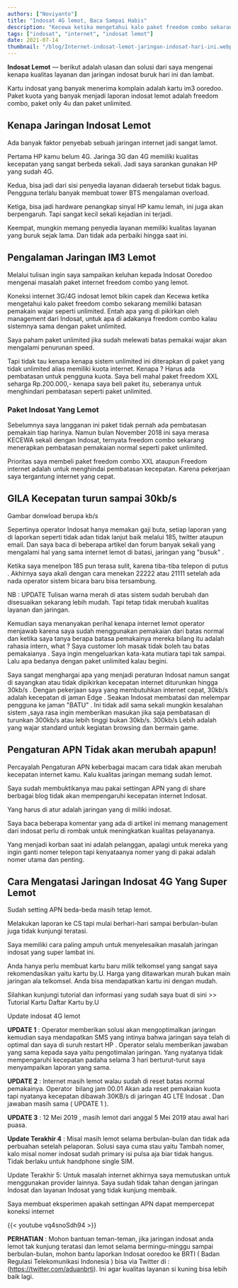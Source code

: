 ```yaml
---
authors: ["Noviyanto"]
title: "Indosat 4G lemot, Baca Sampai Habis"
description: "Kecewa ketika mengetahui kalo paket freedom combo sekarang memiliki batasan pemakain wajar seperti unlimited. Internet indosat lemot, pengaturan APN tidak mempengaruhi kualitas jaringan internet indosat."
tags: ["indosat", "internet", "indosat lemot"]
date: 2021-07-14
thumbnail: "/blog/Internet-indosat-lemot-jaringan-indosat-hari-ini.webp"
---
```


**Indosat Lemot** — berikut adalah ulasan dan solusi dari saya mengenai kenapa kualitas layanan dan jaringan indosat buruk hari ini dan lambat.

Kartu indosat yang banyak menerima komplain adalah kartu im3 ooredoo. Paket kuota yang banyak menjadi laporan indosat lemot adalah freedom combo, paket only 4u dan paket unlimited.

## Kenapa Jaringan Indosat Lemot

Ada banyak faktor penyebab sebuah jaringan internet jadi sangat lamot.

Pertama HP kamu belum 4G. Jaringa 3G dan 4G memiliki kualitas kecepatan yang sangat berbeda sekali. Jadi saya sarankan gunakan HP yang sudah 4G.

Kedua, bisa jadi dari sisi penyedia layanan didaerah tersebut tidak bagus. Pengguna terlalu banyak membuat tower BTS mengalaman overload.

Ketiga, bisa jadi hardware penangkap sinyal HP kamu lemah, ini juga akan berpengaruh. Tapi sangat kecil sekali kejadian ini terjadi.

Keempat, mungkin memang penyedia layanan memiliki kualitas layanan yang buruk sejak lama. Dan tidak ada perbaiki hingga saat ini.

## Pengalaman Jaringan IM3 Lemot

Melalui tulisan ingin saya sampaikan keluhan kepada Indosat Ooredoo mengenai masalah paket internet freedom combo yang lemot.

Koneksi internet 3G/4G indosat lemot bikin capek dan Kecewa ketika mengetahui kalo paket freedom combo sekarang memiliki batasan pemakain wajar seperti unlimited. Entah apa yang di pikirkan oleh management dari Indosat, untuk apa di adakanya freedom combo kalau sistemnya sama dengan paket unlimited.

Saya paham paket unlimited jika sudah melewati batas pemakai wajar akan mengalami penurunan speed.

Tapi tidak tau kenapa kenapa sistem unlimited ini diterapkan di paket yang tidak unlimited alias memiliki kuota internet. Kenapa ? Harus ada pembatasan untuk pengguna kuota. Saya beli mahal paket freedom XXL seharga Rp.200.000,- kenapa saya beli paket itu, seberanya untuk menghindari pembatasan seperti paket unlimited.

### Paket Indosat Yang Lemot

Sebelumnya saya langganan ini paket tidak pernah ada pembatasan pemakain tiap harinya. Namun bulan November 2018 ini saya merasa KECEWA sekali dengan Indosat, ternyata freedom combo sekarang menerapkan pembatasan pemakaian normal seperti paket unlimited.

Prioritas saya membeli paket freedom combo XXL ataupun Freedom internet adalah untuk menghindai pembatasan kecepatan. Karena pekerjaan saya tergantung internet yang cepat.

## GILA Kecepatan turun sampai 30kb/s

Gambar donwload berupa kb/s

Sepertinya operator Indosat hanya memakan gaji buta, setiap laporan yang di laporkan seperti tidak adan tidak lanjut baik melalui 185, twitter ataupun email. Dan saya baca di beberapa artikel dan forum banyak sekali yang mengalami hal yang sama internet lemot di batasi, jaringan yang "busuk" .

Ketika saya menelpon 185 pun terasa sulit, karena tiba-tiba telepon di putus . Akhirnya saya akali dengan cara menekan 22222 atau 21111 setelah ada nada operator sistem bicara baru bisa tersambung.

NB : UPDATE Tulisan warna merah di atas sistem sudah berubah dan disesuaikan sekarang lebih mudah. Tapi tetap tidak merubah kualitas layanan dan jaringan.

Kemudian saya menanyakan perihal kenapa internet lemot operator menjawab karena saya sudah menggunakan pemakaian dari batas normal dan ketika saya tanya berapa batasa pemakainya mereka bilang itu adalah rahasia intern, what ? Saya customer loh masak tidak boleh tau batas pemakaianya . Saya ingin mengeluarkan kata-kata mutiara tapi tak sampai. Lalu apa bedanya dengan paket unlimited kalau begini.

Saya sangat menghargai apa yang menjadi peraturan Indosat namun sangat di sayangkan atau tidak dipikirkan kecepatan internet diturunkan hingga 30kb/s . Dengan pekerjaan saya yang membutuhkan internet cepat, 30kb/s adalah kecepatan di jaman Edge . Seakan Indosat membatasi dan melempar pengguna ke jaman "BATU" . Ini tidak adil sama sekali mungkin kesalahan sistem ,saya rasa ingin memberikan masukan jika saja pembatasan di turunkan 300kb/s atau lebih tinggi bukan 30kb/s. 300kb/s Lebih adalah yang wajar standard untuk kegiatan browsing dan bermain game.

## Pengaturan APN Tidak akan merubah apapun!

Percayalah Pengaturan APN keberbagai macam cara tidak akan merubah kecepatan internet kamu. Kalu kualitas jaringan memang sudah lemot.

Saya sudah membuktikanya mau pakai settingan APN yang di share berbagai blog tidak akan mempengaruhi kecepatan internet Indosat.

Yang harus di atur adalah jaringan yang di miliki indosat.

Saya baca beberapa komentar yang ada di artikel ini memang management dari indosat perlu di rombak untuk meningkatkan kualitas pelayananya.

Yang menjadi korban saat ini adalah pelanggan, apalagi untuk mereka yang ingin ganti nomer telepon tapi kenyataanya nomer yang di pakai adalah nomer utama dan penting.

## Cara Mengatasi Jaringan Indosat 4G Yang Super Lemot

Sudah setting APN beda-beda masih tetap lemot.

Melakukan laporan ke CS tapi mulai berhari-hari sampai berbulan-bulan juga tidak kunjungi teratasi.

Saya memiliki cara paling ampuh untuk menyelesaikan masalah jaringan indosat yang super lambat ini.

Anda hanya perlu membuat kartu baru milik telkomsel yang sangat saya rekomendasikan yaitu kartu by.U. Harga yang ditawarkan murah bukan main jaringan ala telkomsel. Anda bisa mendapatkan kartu ini dengan mudah.

Silahkan kunjungi tutorial dan informasi yang sudah saya buat di sini >> Tutorial Kartu Daftar Kartu by.U

Update indosat 4G lemot

**UPDATE 1** : Operator memberikan solusi akan mengoptimalkan jaringan kemudian saya mendapatkan SMS yang intinya bahwa jaringan saya telah di optimal dan saya di suruh restart HP . Operator selalu memberikan jawaban yang sama kepada saya yaitu pengotimalan jaringan. Yang nyatanya tidak mempengaruhi kecepatan padaha selama 3 hari berturut-turut saya menyampaikan laporan yang sama.

**UPDATE 2** : Internet masih lemot walau sudah di reset batas normal pemakainya. Operator  bilang jam 00.01 Akan ada reset pemakaian kuota tapi nyatanya kecepatan dibawah 30KB/s di jaringan 4G LTE Indosat . Dan jawaban masih sama ( UPDATE 1 ).

**UPDATE 3** : 12 Mei 2019 , masih lemot dari anggal 5 Mei 2019 atau awal hari puasa.

**Update Terakhir 4** : Misal masih lemot selama berbulan-bulan dan tidak ada perbuahan setelah pelaporan. Solusi saya cuma stau yaitu Tambah nomer, kalo misal nomer indosat sudah primary isi pulsa aja biar tidak hangus. Tidak berlaku untuk handphone single SIM.

Update Terakhir 5: Untuk masalah internet akhirnya saya memutuskan untuk menggunakan provider lainnya. Saya sudah tidak tahan dengan jaringan Indosat dan layanan Indosat yang tidak kunjung membaik.

Saya membuat eksperimen apakah settingan APN dapat mempercepat koneksi internet

{{< youtube vq4snoSdh94 >}}

**PERHATIAN** : Mohon bantuan teman-teman, jika jaringan indosat anda lemot tak kunjung teratasi dan lemot selama bermingu-minggu sampai berbulan-bulan, mohon bantu laporkan Indosat ooredoo ke BRTI ( Badan Regulasi Telekomunikasi Indonesia ) bisa via Twitter di : (https://twitter.com/aduanbrti). Ini agar kualitas layanan si kuning bisa lebih baik lagi.
